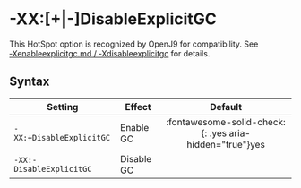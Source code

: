 ﻿<!--
* Copyright (c) 2017, 2022 IBM Corp. and others
*
* This program and the accompanying materials are made
* available under the terms of the Eclipse Public License 2.0
* which accompanies this distribution and is available at
* https://www.eclipse.org/legal/epl-2.0/ or the Apache
* License, Version 2.0 which accompanies this distribution and
* is available at https://www.apache.org/licenses/LICENSE-2.0.
*
* This Source Code may also be made available under the
* following Secondary Licenses when the conditions for such
* availability set forth in the Eclipse Public License, v. 2.0
* are satisfied: GNU General Public License, version 2 with
* the GNU Classpath Exception [1] and GNU General Public
* License, version 2 with the OpenJDK Assembly Exception [2].
*
* [1] https://www.gnu.org/software/classpath/license.html
* [2] http://openjdk.java.net/legal/assembly-exception.html
*
* SPDX-License-Identifier: EPL-2.0 OR Apache-2.0 OR GPL-2.0 WITH
* Classpath-exception-2.0 OR LicenseRef-GPL-2.0 WITH Assembly-exception
-->

# -XX:[+|-]DisableExplicitGC

This HotSpot option is recognized by OpenJ9 for compatibility. See [‑Xenableexplicitgc.md / ‑Xdisableexplicitgc](xenableexplicitgc.md) for details.

## Syntax

| Setting                  | Effect     | Default                                                                            |
|--------------------------|------------|:----------------------------------------------------------------------------------:|
| `-XX:+DisableExplicitGC` | Enable GC  | :fontawesome-solid-check:{: .yes aria-hidden="true"}<span class="sr-only">yes</span> |
| `-XX:-DisableExplicitGC` | Disable GC |                                                                                    |

<!-- ==== END OF TOPIC ==== xxdisableexplicitgc.md ==== -->